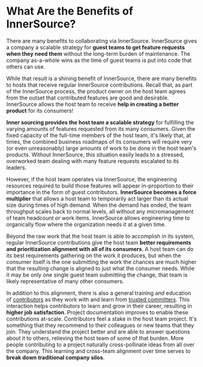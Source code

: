 # What Are the Benefits of InnerSource?

There are many benefits to collaborating via InnerSource.
InnerSource gives a company a scalable strategy for **guest teams to get feature requests when they need them** without the long-term burden of maintenance.
The company as-a-whole wins as the time of guest teams is put into code that others can use.

While that result is a shining benefit of InnerSource, there are many benefits to hosts that receive regular InnerSource contributions.
Recall that, as part of the InnerSource process, the product owner on the host team agrees from the outset that contributed features are good and desirable.
InnerSource allows the host team to receive **help in creating a better product** for its consumers!

**Inner sourcing provides the host team a scalable strategy** for fulfilling the varying amounts of features requested from its many consumers.
Given the fixed capacity of the full-time members of the host team, it's likely that, at times, the combined business roadmaps of its consumers will require very (or even unreasonably) large amounts of work to be done in the host team's products.
Without InnerSource, this situation easily leads to a stressed, overworked team dealing with many feature requests escalated to its leaders.

However, if the host team operates via InnerSource, the engineering resources required to build those features will appear in-proportion to their importance in the form of guest contributors.
**InnerSource becomes a force multiplier** that allows a host team to temporarily act larger than its actual size during times of high demand.
When the demand has ended, the team throughput scales back to normal levels, all without any micromanagement of team headcount or work items.
InnerSource allows engineering time to organically flow where the organization needs it at a given time.

Beyond the raw work that the host team is able to accomplish in its system, regular InnerSource contributions give the host team **better requirements and prioritization alignment with all of its consumers**.
A host team can do its best requirements gathering on the work it produces, but when the consumer itself is the one submitting the work the chances are much higher that the resulting change is aligned to just what the consumer needs.
While it may be only one single guest team submitting the change, that team is likely representative of many other consumers.

In addition to this alignment, there is also a general training and education of [contributors](https://github.com/InnerSourceCommons/InnerSourceLearningPath/blob/master/contributor/01-introduction-article.md) as they work with and learn from [trusted committers](https://github.com/InnerSourceCommons/InnerSourceLearningPath/blob/master/trusted-committer/01-introduction.md).
This interaction helps contributors to learn and grow in their career, resulting in **higher job satisfaction**. 
Project documentation improves to enable these contributions at-scale.
Contributors feel a stake in the host team project.
It's something that they recommend to their colleagues or new teams that they join.
They understand the project better and are able to answer questions about it to others, relieving the host team of some of that burden.
More people contributing to a project naturally cross-pollinate ideas from all over the company.
This learning and cross-team alignment over time serves to **break down traditional company silos**.
